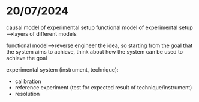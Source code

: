 # 20/07/2024


causal model of experimental setup
functional model of experimental setup
-->layers of different models

functional model-->reverse engineer the idea, so starting from the goal that the system aims to achieve, think about how the system can be used to achieve the goal


experimental system (instrument, technique):
- calibration 
- reference experiment (test for expected result of technique/instrument)
- resolution
